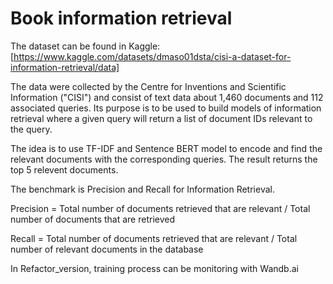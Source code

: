 # Book information retrieval

The dataset can be found in Kaggle: [https://www.kaggle.com/datasets/dmaso01dsta/cisi-a-dataset-for-information-retrieval/data]

The data were collected by the Centre for Inventions and Scientific Information ("CISI") and consist of text data about 1,460 documents and 112 associated queries. Its purpose is to be used to build models of information retrieval where a given query will return a list of document IDs relevant to the query. 

The idea is to use TF-IDF and Sentence BERT model to encode and find the relevant documents with the corresponding queries. The result returns the top 5 relevent documents. 

The benchmark is Precision and Recall for Information Retrieval.

Precision = Total number of documents retrieved that are relevant / Total number of documents that are retrieved

 Recall = Total number of documents retrieved that are relevant / Total number of relevant documents in the database

In Refactor_version, training process can be monitoring with Wandb.ai 
